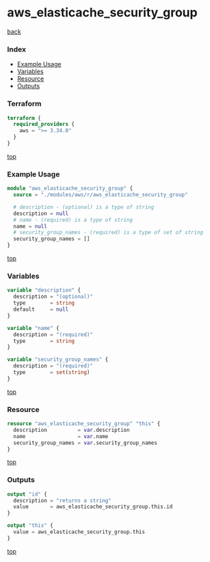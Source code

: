 # aws_elasticache_security_group

[back](../aws.md)

### Index

- [Example Usage](#example-usage)
- [Variables](#variables)
- [Resource](#resource)
- [Outputs](#outputs)

### Terraform

```terraform
terraform {
  required_providers {
    aws = ">= 3.34.0"
  }
}
```

[top](#index)

### Example Usage

```terraform
module "aws_elasticache_security_group" {
  source = "./modules/aws/r/aws_elasticache_security_group"

  # description - (optional) is a type of string
  description = null
  # name - (required) is a type of string
  name = null
  # security_group_names - (required) is a type of set of string
  security_group_names = []
}
```

[top](#index)

### Variables

```terraform
variable "description" {
  description = "(optional)"
  type        = string
  default     = null
}

variable "name" {
  description = "(required)"
  type        = string
}

variable "security_group_names" {
  description = "(required)"
  type        = set(string)
}
```

[top](#index)

### Resource

```terraform
resource "aws_elasticache_security_group" "this" {
  description          = var.description
  name                 = var.name
  security_group_names = var.security_group_names
}
```

[top](#index)

### Outputs

```terraform
output "id" {
  description = "returns a string"
  value       = aws_elasticache_security_group.this.id
}

output "this" {
  value = aws_elasticache_security_group.this
}
```

[top](#index)